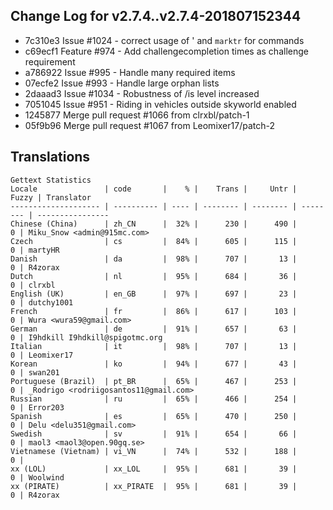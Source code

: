 ## Change Log for v2.7.4..v2.7.4-201807152344

  * 7c310e3 Issue #1024 - correct usage of ' and `marktr` for commands
  * c69ecf1 Feature #974 - Add challengecompletion times as challenge requirement
  * a786922 Issue #995 - Handle many required items
  * 07ecfe2 Issue #993 - Handle large orphan lists
  * 2daaad3 Issue #1034 - Robustness of /is level increased
  * 7051045 Issue #951 - Riding in vehicles outside skyworld enabled
  * 1245877 Merge pull request #1066 from clrxbl/patch-1
  * 05f9b96 Merge pull request #1067 from Leomixer17/patch-2

## Translations
```
Gettext Statistics
Locale               | code       |    % |    Trans |     Untr |    Fuzzy | Translator
-------------------- | ---------- | ---- | -------- | -------- | -------- | ----------------
Chinese (China)      | zh_CN      |  32% |      230 |      490 |        0 | Miku_Snow <admin@915mc.com>
Czech                | cs         |  84% |      605 |      115 |        0 | martyHR
Danish               | da         |  98% |      707 |       13 |        0 | R4zorax
Dutch                | nl         |  95% |      684 |       36 |        0 | clrxbl
English (UK)         | en_GB      |  97% |      697 |       23 |        0 | dutchy1001
French               | fr         |  86% |      617 |      103 |        0 | Wura <wura59@gmail.com>
German               | de         |  91% |      657 |       63 |        0 | I9hdkill I9hdkill@spigotmc.org
Italian              | it         |  98% |      707 |       13 |        0 | Leomixer17
Korean               | ko         |  94% |      677 |       43 |        0 | swan201
Portuguese (Brazil)  | pt_BR      |  65% |      467 |      253 |        0 | _Rodrigo <rodriigosantos11@gmail.com>
Russian              | ru         |  65% |      466 |      254 |        0 | Error203
Spanish              | es         |  65% |      470 |      250 |        0 | Delu <delu351@gmail.com>
Swedish              | sv         |  91% |      654 |       66 |        0 | maol3 <maol3@open.90gq.se>
Vietnamese (Vietnam) | vi_VN      |  74% |      532 |      188 |        0 | 
xx (LOL)             | xx_LOL     |  95% |      681 |       39 |        0 | Woolwind
xx (PIRATE)          | xx_PIRATE  |  95% |      681 |       39 |        0 | R4zorax
```

